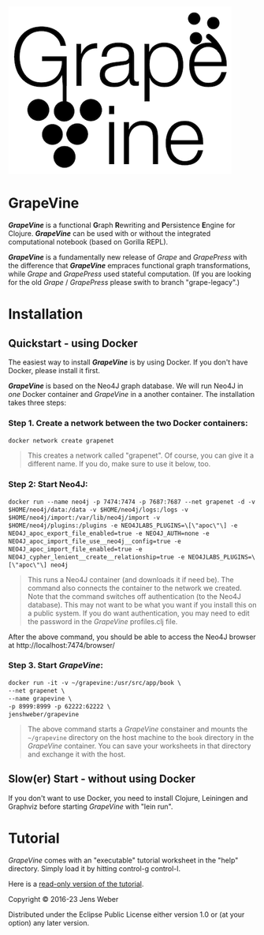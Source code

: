![logo](https://raw.githubusercontent.com/jenshweber/grape/fgrape/resources/gv-logo.png)
# GrapeVine

**_GrapeVine_** is a functional **G**raph **R**ewriting and **P**ersistence **E**ngine for Clojure.  _**GrapeVine**_ can be used with or without the integrated computational notebook (based on Gorilla REPL). 

**_GrapeVine_** is a fundamentally new release of _Grape_ and _GrapePress_ with the difference that **_GrapeVine_** empraces functional graph transformations, while  _Grape_ and _GrapePress_ used stateful computation. (If you are looking for the old _Grape_ / _GrapePress_ please swith to branch "grape-legacy".)

# Installation

## Quickstart - using Docker

The easiest way to install **_GrapeVine_** is by using Docker. If you don't have Docker, please install it first.

 **_GrapeVine_** is based on the Neo4J graph database. We will run Neo4J in _one_ Docker container and _GrapeVine_ in a another container. The installation takes three steps:
 
 ### Step 1. Create a network between the two Docker containers:    
 ``docker network create grapenet`` 
 
 > This creates a network called "grapenet". Of course, you can give it a different name. If you do, make sure to use it below, too.

### Step 2: Start Neo4J:

```
docker run --name neo4j -p 7474:7474 -p 7687:7687 --net grapenet -d -v $HOME/neo4j/data:/data -v $HOME/neo4j/logs:/logs -v $HOME/neo4j/import:/var/lib/neo4j/import -v $HOME/neo4j/plugins:/plugins -e NEO4JLABS_PLUGINS=\[\"apoc\"\] -e NEO4J_apoc_export_file_enabled=true -e NEO4J_AUTH=none -e NEO4J_apoc_import_file_use__neo4j__config=true -e NEO4J_apoc_import_file_enabled=true -e NEO4J_cypher_lenient__create__relationship=true -e NEO4JLABS_PLUGINS=\[\"apoc\"\] neo4j
 ```

> This runs a Neo4J container (and downloads it if need be). The command also connects the container to the network we created. Note that the command switches off authentication (to the Neo4J database). This may not want to be what you want if you install this on a public system. If you do want authentication, you may need to edit the password in the _GrapeVine_ profiles.clj file.

After the above command, you should be able to access the Neo4J browser at http://localhost:7474/browser/

### Step 3. Start _GrapeVine_:
 
```
docker run -it -v ~/grapevine:/usr/src/app/book \
--net grapenet \
--name grapevine \
-p 8999:8999 -p 62222:62222 \
jenshweber/grapevine
```

> The above command starts a _GrapeVine_ constainer and mounts the `~/grapevine` directory on the host machine to the `book` directory in the _GrapeVine_ container. You can save your worksheets in that directory and exchange it with the host.

## Slow(er) Start - without using Docker

If you don't want to use Docker, you need to install Clojure, Leiningen and Graphviz before starting _GrapeVine_ with "lein run".

# Tutorial

_GrapeVine_ comes with an "executable" tutorial worksheet in the "help" directory. Simply load it by hitting control-g control-l.

Here is a [read-only version of the tutorial](http://viewer.gorilla-repl.org/view.html?source=github&user=jenshweber&repo=grape&path=help/tutorial1.clj).



Copyright © 2016-23 Jens Weber

Distributed under the Eclipse Public License either version 1.0 or (at
your option) any later version.
